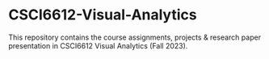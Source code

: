 # CSCI6612-Visual-Analytics

This repository contains the course assignments, projects & research paper presentation in CSCI6612 Visual Analytics (Fall 2023).
